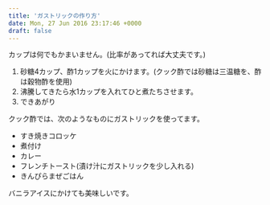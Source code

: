 ```yaml
---
title: 'ガストリックの作り方'
date: Mon, 27 Jun 2016 23:17:46 +0000
draft: false
---
```


カップは何でもかまいません。(比率があってれば大丈夫です。)

1.  砂糖4カップ、酢1カップを火にかけます。(クック酢では砂糖は三温糖を、酢は穀物酢を使用)
2.  沸騰してきたら水1カップを入れてひと煮たちさせます。
3.  できあがり

クック酢では、次のようなものにガストリックを使ってます。

*   すき焼きコロッケ
*   煮付け
*   カレー
*   フレンチトースト(漬け汁にガストリックを少し入れる)
*   きんぴらまぜごはん

バニラアイスにかけても美味しいです。